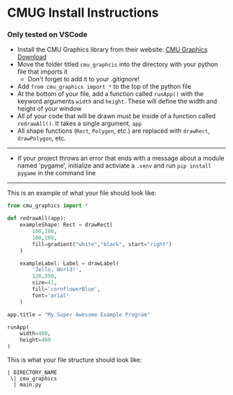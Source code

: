 # CMUG Install Instructions
### Only tested on VSCode

- Install the CMU Graphics library from their website: [CMU Graphics Download](https://academy.cs.cmu.edu/desktop)
- Move the folder titled ``cmu_graphcis`` into the directory with your python file that imports it
  - Don't forget to add it to your .gitignore!
- Add ``from cmu_graphics import *`` to the top of the python file
- At the bottom of your file, add a function called ``runApp()`` with the keyword arguments ``width`` and ``height``. These will define the width and height of your window
- All of your code that will be drawn must be inside of a function called ``redrawAll()``. It takes a single argument, ``app``
- All shape functions (``Rect``, ``Polygon``, etc.) are replaced with ``drawRect``, ``drawPolygon``, etc.
---
- If your project throws an error that ends with a message about a module named 'pygame', initialize and activiate a ``.venv`` and run ``pip install pygame`` in the command line
---

This is an example of what your file should look like:

```python
from cmu_graphics import *

def redrawAll(app):
    exampleShape: Rect = drawRect(
        100,100,
        100,100,
        fill=gradient("white","black", start="right")
    )

    exampleLabel: Label = drawLabel(
        'Jello, World!',
        120,350,
        size=41,
        fill='cornflowerBlue',
        font='arial'
    )

app.title = "My Super Awesome Example Program"

runApp(
    width=400,
    height=400
)
```

This is what your file structure should look like:
```
| DIRECTORY_NAME  
 \| cmu_graphics  
  | main.py  
```
